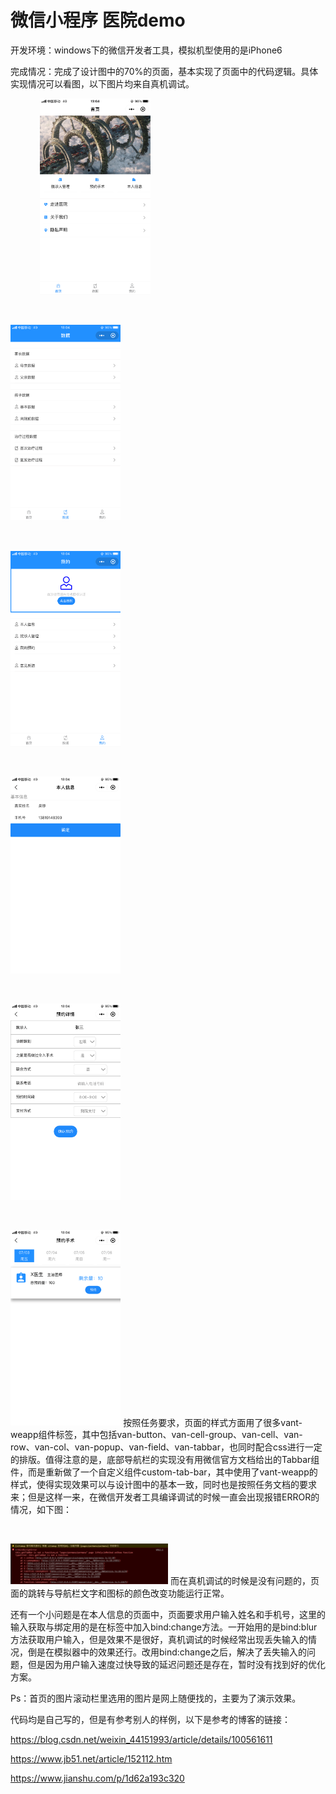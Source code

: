 # 微信小程序 医院demo
 
开发环境：windows下的微信开发者工具，模拟机型使用的是iPhone6

完成情况：完成了设计图中的70%的页面，基本实现了页面中的代码逻辑。具体实现情况可以看图，以下图片均来自真机调试。
<p>&nbsp;&nbsp;&nbsp;&nbsp;&nbsp;&nbsp;&nbsp;&nbsp;&nbsp;&nbsp;&nbsp;&nbsp;<img src="https://github.com/ALL-perfect/deemowxapp/blob/deemowxapp/pic/pic1.png?raw=true" height="35%" width="35%" /></p>
<p>&nbsp;&nbsp;&nbsp;&nbsp;</p><img src="https://github.com/ALL-perfect/deemowxapp/blob/deemowxapp/pic/pic2.png?raw=true" height="35%" width="35%" />
<p>&nbsp;&nbsp;&nbsp;&nbsp;</p><img src="https://github.com/ALL-perfect/deemowxapp/blob/deemowxapp/pic/pic3.png?raw=true" height="35%" width="35%" />
<p>&nbsp;&nbsp;&nbsp;&nbsp;</p><img src="https://github.com/ALL-perfect/deemowxapp/blob/deemowxapp/pic/pic4.png?raw=true" height="35%" width="35%" />
<p>&nbsp;&nbsp;&nbsp;&nbsp;</p><img src="https://github.com/ALL-perfect/deemowxapp/blob/deemowxapp/pic/pic5.png?raw=true" height="35%" width="35%" />
<p>&nbsp;&nbsp;&nbsp;&nbsp;</p><img src="https://github.com/ALL-perfect/deemowxapp/blob/deemowxapp/pic/pic6.png?raw=true" height="35%" width="35%" />
按照任务要求，页面的样式方面用了很多vant-weapp组件标签，其中包括van-button、van-cell-group、van-cell、van-row、van-col、van-popup、van-field、van-tabbar，也同时配合css进行一定的排版。值得注意的是，底部导航栏的实现没有用微信官方文档给出的Tabbar组件，而是重新做了一个自定义组件custom-tab-bar，其中使用了vant-weapp的样式，使得实现效果可以与设计图中的基本一致，同时也是按照任务文档的要求来；但是这样一来，在微信开发者工具编译调试的时候一直会出现报错ERROR的情况，如下图：
<p>&nbsp;&nbsp;&nbsp;&nbsp;</p><img src="https://github.com/ALL-perfect/deemowxapp/blob/deemowxapp/pic/error.png?raw=true" height="50%" width="50%" />
而在真机调试的时候是没有问题的，页面的跳转与导航栏文字和图标的颜色改变功能运行正常。

还有一个小问题是在本人信息的页面中，页面要求用户输入姓名和手机号，这里的输入获取与绑定用的是在标签中加入bind:change方法。一开始用的是bind:blur方法获取用户输入，但是效果不是很好，真机调试的时候经常出现丢失输入的情况，倒是在模拟器中的效果还行。改用bind:change之后，解决了丢失输入的问题，但是因为用户输入速度过快导致的延迟问题还是存在，暂时没有找到好的优化方案。

Ps：首页的图片滚动栏里选用的图片是网上随便找的，主要为了演示效果。

代码均是自己写的，但是有参考别人的样例，以下是参考的博客的链接：

https://blog.csdn.net/weixin_44151993/article/details/100561611

https://www.jb51.net/article/152112.htm

https://www.jianshu.com/p/1d62a193c320
